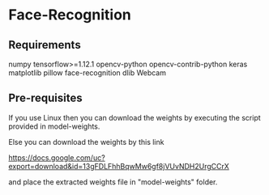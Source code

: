 # Face-Recognition

## Requirements
numpy
tensorflow>=1.12.1
opencv-python
opencv-contrib-python
keras
matplotlib
pillow
face-recognition
dlib
Webcam

## Pre-requisites

If you use Linux then you can download the weights by executing the script provided in model-weights.

Else you can download the weights by this link

https://docs.google.com/uc?export=download&id=13gFDLFhhBqwMw6gf8jVUvNDH2UrgCCrX

and place the extracted weights file in "model-weights" folder.

